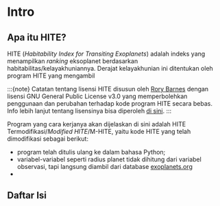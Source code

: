 # Intro
## Apa itu HITE?
HITE (_Habitability Index for Transiting Exoplanets_) adalah indeks yang menampilkan _ranking_ eksoplanet berdasarkan habitabilitas/kelayakhuniannya. Derajat kelayakhunian ini ditentukan oleh program HITE yang mengambil 

:::{note} Catatan tentang lisensi
HITE disusun oleh [Rory Barnes](https://github.com/RoryBarnes/HITE) dengan lisensi GNU General Public License v3.0 yang memperbolehkan penggunaan dan perubahan terhadap kode program HITE secara bebas. Info lebih lanjut tentang lisensinya bisa diperoleh [di sini](https://github.com/RoryBarnes/HITE/blob/master/LICENSE).
:::

Program yang cara kerjanya akan dijelaskan di sini adalah HITE Termodifikasi/_Modified HITE_/M-HITE, yaitu kode HITE yang telah dimodifikasi sebagai berikut:
- program telah ditulis ulang ke dalam bahasa Python;
- variabel-variabel seperti radius planet tidak dihitung dari variabel observasi, tapi langsung diambil dari database [exoplanets.org](exoplanets.org)
- 

## Daftar Isi
```{tableofcontents}
```
